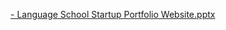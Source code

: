 [- Language School Startup Portfolio Website.pptx](https://github.com/user-attachments/files/17939329/-.Language.School.Startup.Portfolio.Website.pptx)
